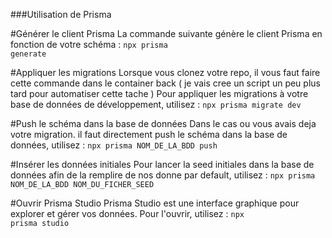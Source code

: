 ###Utilisation de Prisma

#Générer le client Prisma
La commande suivante génère le client Prisma en fonction de votre schéma :
<code>npx prisma generate</code>

#Appliquer les migrations
Lorsque vous clonez votre repo, il vous faut faire cette commande dans le container back
( je vais cree un script un peu plus tard pour automatiser cette tache )
Pour appliquer les migrations à votre base de données de développement, utilisez :
<code>npx prisma migrate dev</code>

#Push le schéma dans la base de données
Dans le cas ou vous avais deja votre migration. il faut directement push le schéma dans la base de données, utilisez :
<code>npx prisma NOM_DE_LA_BDD push</code>

#Insérer les données initiales
Pour lancer la seed initiales dans la base de données afin de la remplire de nos donne par default, utilisez :
<code>npx prisma NOM_DE_LA_BDD NOM_DU_FICHER_SEED</code>

#Ouvrir Prisma Studio
Prisma Studio est une interface graphique pour explorer et gérer vos données. Pour l'ouvrir, utilisez :
<code>npx prisma studio</code>
